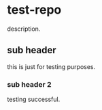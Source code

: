 # test-repo

description.

## sub header

this is just for testing purposes.

### sub header 2

testing successful.

